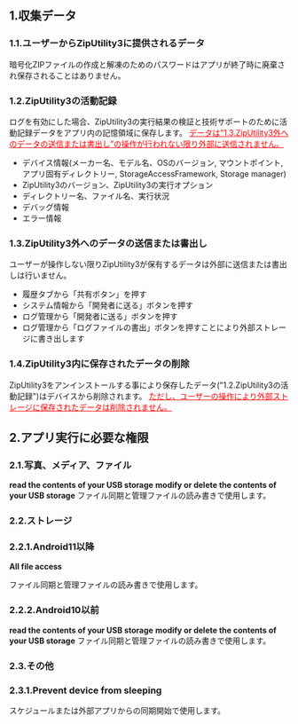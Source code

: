 ## 1.収集データ
### 1.1.ユーザーからZipUtility3に提供されるデータ

暗号化ZIPファイルの作成と解凍のためのパスワードはアプリが終了時に廃棄され保存されることはありません。

### 1.2.ZipUtility3の活動記録

ログを有効にした場合、ZipUtility3の実行結果の検証と技術サポートのために活動記録データをアプリ内の記憶領域に保存します。
<span style="color: red;"><u>データは”1.3.ZipUtility3外へのデータの送信または書出し”の操作が行われない限り外部に送信されません。</u></span>

- デバイス情報(メーカー名、モデル名、OSのバージョン, マウントポイント, アプリ固有ディレクトリー, StorageAccessFramework, Storage manager)
- ZipUtility3のバージョン、ZipUtility3の実行オプション
- ディレクトリー名、ファイル名、実行状況
- デバッグ情報
- エラー情報

### 1.3.ZipUtility3外へのデータの送信または書出し

ユーザーが操作しない限りZipUtility3が保有するデータは外部に送信または書出しは行いません。

- 履歴タブから「共有ボタン」を押す
- システム情報から「開発者に送る」ボタンを押す
- ログ管理から「開発者に送る」ボタンを押す
- ログ管理から「ログファイルの書出」ボタンを押すことにより外部ストレージに書き出します

### 1.4.ZipUtility3内に保存されたデータの削除

ZipUtility3をアンインストールする事により保存したデータ("1.2.ZipUtility3の活動記録")はデバイスから削除されます。
<span style="color: red; "><u>ただし、ユーザーの操作により外部ストレージに保存されたデータは削除されません。</u></span>

## 2.アプリ実行に必要な権限

### 2.1.写真、メディア、ファイル
**read the contents of your USB storage**
**modify or delete the contents of your USB storage**
ファイル同期と管理ファイルの読み書きで使用します。

### 2.2.ストレージ

### 2.2.1.Android11以降
**All file access**

ファイル同期と管理ファイルの読み書きで使用します。

### 2.2.2.Android10以前
**read the contents of your USB storage**
**modify or delete the contents of your USB storage**
ファイル同期と管理ファイルの読み書きで使用します。

### 2.3.その他

### 2.3.1.Prevent device from sleeping
スケジュールまたは外部アプリからの同期開始で使用します。
